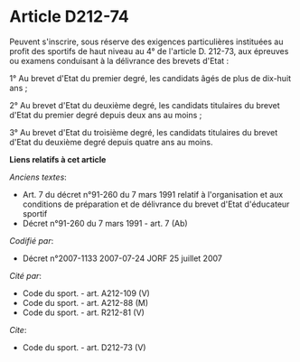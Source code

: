 # Article D212-74

Peuvent s'inscrire, sous réserve des exigences particulières instituées au profit des sportifs de haut niveau au 4° de
l'article D. 212-73, aux épreuves ou examens conduisant à la délivrance des brevets d'Etat :

1° Au brevet d'Etat du premier degré, les candidats âgés de plus de dix-huit ans ;

2° Au brevet d'Etat du deuxième degré, les candidats titulaires du brevet d'Etat du premier degré depuis deux ans au moins ;

3° Au brevet d'Etat du troisième degré, les candidats titulaires du brevet d'Etat du deuxième degré depuis quatre ans au
moins.

**Liens relatifs à cet article**

_Anciens textes_:

  - Art. 7 du décret n°91-260 du 7 mars 1991 relatif à l'organisation et aux conditions de préparation et de délivrance du brevet d'Etat d'éducateur sportif
  - Décret n°91-260 du 7 mars 1991 - art. 7 (Ab)

_Codifié par_:

  - Décret n°2007-1133 2007-07-24 JORF 25 juillet 2007

_Cité par_:

  - Code du sport. - art. A212-109 (V)
  - Code du sport. - art. A212-88 (M)
  - Code du sport. - art. R212-81 (V)

_Cite_:

  - Code du sport. - art. D212-73 (V)
